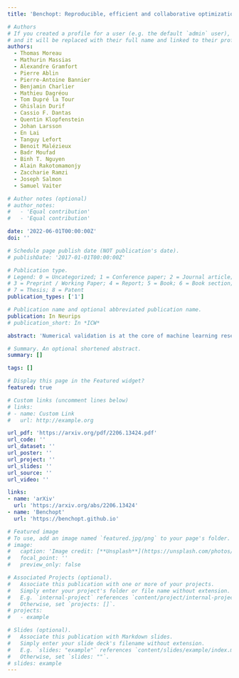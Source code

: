 ```yaml
---
title: 'Benchopt: Reproducible, efficient and collaborative optimization benchmarks'

# Authors
# If you created a profile for a user (e.g. the default `admin` user), write the username (folder name) here
# and it will be replaced with their full name and linked to their profile.
authors:
  - Thomas Moreau
  - Mathurin Massias
  - Alexandre Gramfort
  - Pierre Ablin
  - Pierre-Antoine Bannier
  - Benjamin Charlier
  - Mathieu Dagréou
  - Tom Dupré la Tour
  - Ghislain Durif
  - Cassio F. Dantas
  - Quentin Klopfenstein
  - Johan Larsson
  - En Lai
  - Tanguy Lefort
  - Benoit Malézieux
  - Badr Moufad
  - Binh T. Nguyen
  - Alain Rakotomamonjy
  - Zaccharie Ramzi
  - Joseph Salmon
  - Samuel Vaiter

# Author notes (optional)
# author_notes:
#   - 'Equal contribution'
#   - 'Equal contribution'

date: '2022-06-01T00:00:00Z'
doi: ''

# Schedule page publish date (NOT publication's date).
# publishDate: '2017-01-01T00:00:00Z'

# Publication type.
# Legend: 0 = Uncategorized; 1 = Conference paper; 2 = Journal article;
# 3 = Preprint / Working Paper; 4 = Report; 5 = Book; 6 = Book section;
# 7 = Thesis; 8 = Patent
publication_types: ['1']

# Publication name and optional abbreviated publication name.
publication: In Neurips
# publication_short: In *ICW*

abstract: 'Numerical validation is at the core of machine learning research as it allows to assess the actual impact of new methods, and to confirm the agreement between theory and practice. Yet, the rapid development of the field poses several challenges: researchers are confronted with a profusion of methods to compare, limited transparency and consensus on best practices, as well as tedious re-implementation work. As a result, validation is often very partial, which can lead to wrong conclusions that slow down the progress of research. We propose Benchopt, a collaborative framework to automate, reproduce and publish optimization benchmarks in machine learning across programming languages and hardware architectures. Benchopt simplifies benchmarking for the community by providing an off-the-shelf tool for running, sharing and extending experiments. To demonstrate its broad usability, we showcase benchmarks on three standard learning tasks: ℓ2-regularized logistic regression, Lasso, and ResNet18 training for image classification. These benchmarks highlight key practical findings that give a more nuanced view of the state-of-the-art for these problems, showing that for practical evaluation, the devil is in the details. We hope that Benchopt will foster collaborative work in the community hence improving the reproducibility of research findings. '

# Summary. An optional shortened abstract.
summary: []

tags: []

# Display this page in the Featured widget?
featured: true

# Custom links (uncomment lines below)
# links:
# - name: Custom Link
#   url: http://example.org

url_pdf: 'https://arxiv.org/pdf/2206.13424.pdf'
url_code: ''
url_dataset: ''
url_poster: ''
url_project: ''
url_slides: ''
url_source: ''
url_video: ''

links:
- name: 'arXiv'
  url: 'https://arxiv.org/abs/2206.13424'
- name: 'Benchopt'
  url: 'https://benchopt.github.io'

# Featured image
# To use, add an image named `featured.jpg/png` to your page's folder.
# image:
#   caption: 'Image credit: [**Unsplash**](https://unsplash.com/photos/pLCdAaMFLTE)'
#   focal_point: ''
#   preview_only: false

# Associated Projects (optional).
#   Associate this publication with one or more of your projects.
#   Simply enter your project's folder or file name without extension.
#   E.g. `internal-project` references `content/project/internal-project/index.md`.
#   Otherwise, set `projects: []`.
# projects:
#   - example

# Slides (optional).
#   Associate this publication with Markdown slides.
#   Simply enter your slide deck's filename without extension.
#   E.g. `slides: "example"` references `content/slides/example/index.md`.
#   Otherwise, set `slides: ""`.
# slides: example
---
```


<!-- {{% callout note %}}
Click the _Cite_ button above to demo the feature to enable visitors to import publication metadata into their reference management software.
{{% /callout %}}

{{% callout note %}}
Create your slides in Markdown - click the _Slides_ button to check out the example.
{{% /callout %}}

Supplementary notes can be added here, including [code, math, and images](https://wowchemy.com/docs/writing-markdown-latex/). -->
